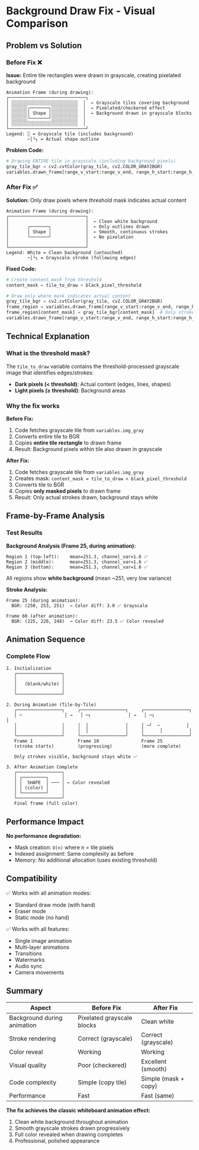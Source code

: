 # Background Draw Fix - Visual Comparison

## Problem vs Solution

### Before Fix ❌
**Issue:** Entire tile rectangles were drawn in grayscale, creating pixelated background

```
Animation Frame (during drawing):
┌─────────────────────────────┐
│ ░░░░░░░░░░░░░░░░░░░░░░░░░  │  ← Grayscale tiles covering background
│ ░░░░░░┌───────┐░░░░░░░░░░  │  ← Pixelated/checkered effect
│ ░░░░░░│ Shape │░░░░░░░░░░  │  ← Background drawn in grayscale blocks
│ ░░░░░░└───────┘░░░░░░░░░░  │
│ ░░░░░░░░░░░░░░░░░░░░░░░░░  │
└─────────────────────────────┘
Legend: ░ = Grayscale tile (includes background)
        ─│└┐ = Actual shape outline
```

**Problem Code:**
```python
# Drawing ENTIRE tile in grayscale (including background pixels)
gray_tile_bgr = cv2.cvtColor(gray_tile, cv2.COLOR_GRAY2BGR)
variables.drawn_frame[range_v_start:range_v_end, range_h_start:range_h_end] = gray_tile_bgr
```

### After Fix ✅
**Solution:** Only draw pixels where threshold mask indicates actual content

```
Animation Frame (during drawing):
┌─────────────────────────────┐
│                             │  ← Clean white background
│       ┌───────┐             │  ← Only outlines drawn
│       │ Shape │             │  ← Smooth, continuous strokes
│       └───────┘             │  ← No pixelation
│                             │
└─────────────────────────────┘
Legend: White = Clean background (untouched)
        ─│└┐ = Grayscale stroke (following edges)
```

**Fixed Code:**
```python
# Create content mask from threshold
content_mask = tile_to_draw < black_pixel_threshold

# Draw only where mask indicates actual content
gray_tile_bgr = cv2.cvtColor(gray_tile, cv2.COLOR_GRAY2BGR)
frame_region = variables.drawn_frame[range_v_start:range_v_end, range_h_start:range_h_end]
frame_region[content_mask] = gray_tile_bgr[content_mask]  # Only stroke pixels
variables.drawn_frame[range_v_start:range_v_end, range_h_start:range_h_end] = frame_region
```

## Technical Explanation

### What is the threshold mask?

The `tile_to_draw` variable contains the threshold-processed grayscale image that identifies edges/strokes:
- **Dark pixels (< threshold)**: Actual content (edges, lines, shapes)
- **Light pixels (≥ threshold)**: Background areas

### Why the fix works

**Before Fix:**
1. Code fetches grayscale tile from `variables.img_gray`
2. Converts entire tile to BGR
3. Copies **entire tile rectangle** to drawn frame
4. Result: Background pixels within tile also drawn in grayscale

**After Fix:**
1. Code fetches grayscale tile from `variables.img_gray`
2. Creates mask: `content_mask = tile_to_draw < black_pixel_threshold`
3. Converts tile to BGR
4. Copies **only masked pixels** to drawn frame
5. Result: Only actual strokes drawn, background stays white

## Frame-by-Frame Analysis

### Test Results

**Background Analysis (Frame 25, during animation):**
```
Region 1 (top-left):    mean=251.3, channel_var=1.6 ✅
Region 2 (middle):      mean=251.3, channel_var=1.6 ✅
Region 3 (bottom):      mean=251.3, channel_var=1.6 ✅
```
All regions show **white background** (mean ~251, very low variance)

**Stroke Analysis:**
```
Frame 25 (during animation):
  BGR: (250, 253, 251)  → Color diff: 3.0 ✅ Grayscale

Frame 60 (after animation):
  BGR: (225, 226, 248)  → Color diff: 23.5 ✅ Color revealed
```

## Animation Sequence

### Complete Flow

```
1. Initialization
   ┌─────────────────┐
   │                 │
   │   (blank/white) │
   │                 │
   └─────────────────┘

2. During Animation (Tile-by-Tile)
   ┌─────────────────┐     ┌─────────────────┐     ┌─────────────────┐
   │ ─                │ →   │ ─┐              │ →   │ ─┐              │
   │                 │     │  │              │     │ ─┘  ─          │
   │                 │     │  │              │     │      │          │
   └─────────────────┘     └─────────────────┘     └─────────────────┘
   Frame 1                 Frame 10                Frame 25
   (stroke starts)         (progressing)           (more complete)

   Only strokes visible, background stays white ✅

3. After Animation Complete
   ┌─────────────────┐
   │ ┌─────────┐     │
   │ │  SHAPE  │ ─── │ ← Color revealed
   │ │ (color) │     │
   │ └─────────┘     │
   └─────────────────┘
   Final frame (full color)
```

## Performance Impact

**No performance degradation:**
- Mask creation: `O(n)` where n = tile pixels
- Indexed assignment: Same complexity as before
- Memory: No additional allocation (uses existing threshold)

## Compatibility

✅ Works with all animation modes:
- Standard draw mode (with hand)
- Eraser mode
- Static mode (no hand)

✅ Works with all features:
- Single image animation
- Multi-layer animations
- Transitions
- Watermarks
- Audio sync
- Camera movements

## Summary

| Aspect | Before Fix | After Fix |
|--------|-----------|-----------|
| Background during animation | Pixelated grayscale blocks | Clean white |
| Stroke rendering | Correct (grayscale) | Correct (grayscale) |
| Color reveal | Working | Working |
| Visual quality | Poor (checkered) | Excellent (smooth) |
| Code complexity | Simple (copy tile) | Simple (mask + copy) |
| Performance | Fast | Fast (same) |

**The fix achieves the classic whiteboard animation effect:**
1. Clean white background throughout animation
2. Smooth grayscale strokes drawn progressively
3. Full color revealed when drawing completes
4. Professional, polished appearance
